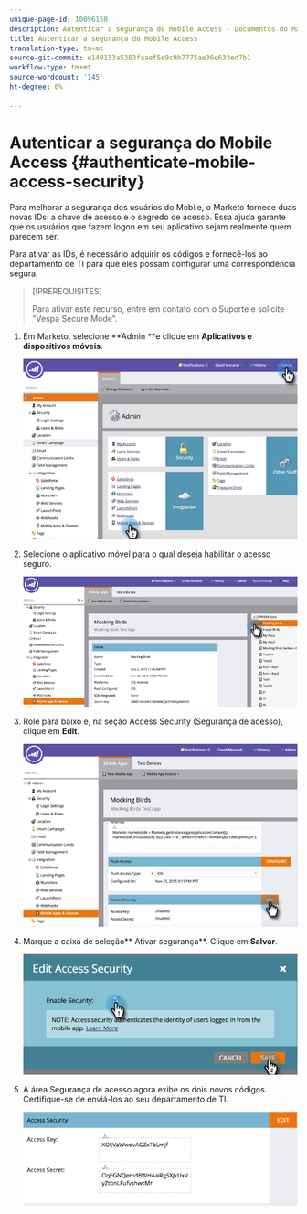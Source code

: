 ```yaml
---
unique-page-id: 10096158
description: Autenticar a segurança do Mobile Access - Documentos do Marketing - Documentação do produto
title: Autenticar a segurança do Mobile Access
translation-type: tm+mt
source-git-commit: e149133a5383faaef5e9c9b7775ae36e633ed7b1
workflow-type: tm+mt
source-wordcount: '145'
ht-degree: 0%

---
```



# Autenticar a segurança do Mobile Access {#authenticate-mobile-access-security}

Para melhorar a segurança dos usuários do Mobile, o Marketo fornece duas novas IDs: a chave de acesso e o segredo de acesso. Essa ajuda garante que os usuários que fazem logon em seu aplicativo sejam realmente quem parecem ser.

Para ativar as IDs, é necessário adquirir os códigos e fornecê-los ao departamento de TI para que eles possam configurar uma correspondência segura.

>[!PREREQUISITES]
>
>Para ativar este recurso, entre em contato com o Suporte e solicite &quot;Vespa Secure Mode&quot;.

1. Em Marketo, selecione **Admin **e clique em **Aplicativos e dispositivos móveis**.

   ![](assets/image2015-12-1-14-3a36-3a30.png)

1. Selecione o aplicativo móvel para o qual deseja habilitar o acesso seguro.

   ![](assets/image2015-12-2-10-3a18-3a6.png)

1. Role para baixo e, na seção Access Security (Segurança de acesso), clique em **Edit**.

   ![](assets/image2015-12-1-14-3a41-3a37.png)

1. Marque a caixa de seleção** Ativar segurança**. Clique em **Salvar**.

   ![](assets/image2015-12-1-14-3a54-3a0.png)

1. A área Segurança de acesso agora exibe os dois novos códigos. Certifique-se de enviá-los ao seu departamento de TI.

   ![](assets/image2015-12-1-14-3a57-3a34.png)

